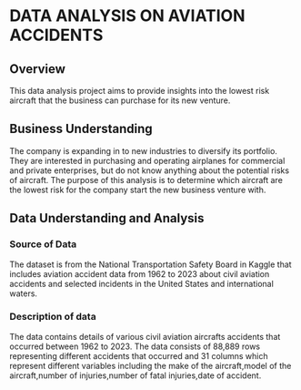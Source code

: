 # DATA ANALYSIS ON AVIATION ACCIDENTS

## Overview
This data analysis project aims to provide insights into the lowest risk aircraft that the business can purchase for its new venture.

## Business Understanding
The company is expanding in to new industries to diversify its portfolio. They are interested in purchasing and operating airplanes for commercial and private enterprises, but do not know anything about the potential risks of aircraft. 
The purpose of this analysis is to determine which aircraft are the lowest risk for the company start the new business venture with.

## Data Understanding and Analysis

### Source of Data
The dataset is from the National Transportation Safety Board in Kaggle that includes aviation accident data from 1962 to 2023 about civil aviation accidents and selected incidents in the United States and international waters.

### Description of data
The data contains details of various civil aviation aircrafts accidents that occurred between 1962 to 2023.
The data consists of 88,889 rows representing different accidents that occurred and 31 columns which represent different variables including the make of the aircraft,model of the aircraft,number of injuries,number of fatal injuries,date of accident.
